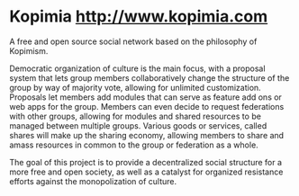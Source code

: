 Kopimia http://www.kopimia.com
======
A free and open source social network based on the philosophy of Kopimism.

Democratic organization of culture is the main focus, with a proposal system that lets group members collaboratively change the structure of the group by way of majority vote, allowing for unlimited customization. Proposals let members add modules that can serve as feature add ons or web apps for the group. Members can even decide to request federations with other groups, allowing for modules and shared resources to be managed between multiple groups. Various goods or services, called shares will make up the sharing economy, allowing members to share and amass resources in common to the group or federation as a whole.

The goal of this project is to provide a decentralized social structure for a more free and open society, as well as a catalyst for organized resistance efforts against the monopolization of culture.